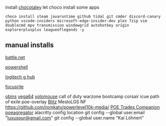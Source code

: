 install [chocotaley](https://chocolatey.org/install)
let choco install some apps
```
choco install steam javaruntime github tidal git cmder discord-canary python vscode-insiders microsoft-edge-insider-dev plex 7zip vim doublecmd mpv transmission windowgrid autohotkey origin explorerplusplus leagueoflegends -y
```
## manual installs
[battle.net](https://www.blizzard.com/download/confirmation?platform=windows&locale=de_DE&product=bnetdesk)

[powershell](https://github.com/PowerShell/PowerShell/releases)

[logitech g hub](https://support.logi.com/hc/en-001/articles/360025298133)

[focusrite](https://customer.focusrite.com/en/support/downloads?brand=Focusrite&product_by_type=551&download_type=software)

[obins](http://en.obins.net/obinskit)
[vega64](https://www.amd.com/en/support/graphics/radeon-rx-vega-series/radeon-rx-vega-series/radeon-rx-vega-64)
[yolomouse](https://pandateemo.github.io/YoloMouse/)
call of duty warzone
bootcamp
corsair icue
path of exile
poe-overlay
[Blitz](https://blitz.gg/)
MesloLGS NF
https://github.com/romkatv/powerlevel10k-media/
[POE Trades Companion](https://github.com/lemasato/POE-Trades-Companion/releases)
[poeagregator](https://github.com/cpieprzak/PoeAggregator/releases)
alacritty config location
git config --global user.email "luxuspur@gmail.com"
git config --global user.name "Kai Löhnert"
